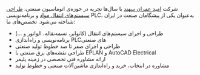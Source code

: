<p>
شرکت <a href="https://omidomranco.com/" target="_blank" rel="noopener noreferrer">امید عمران سهند</a> با سال‌ها تجربه در حوزه‌ی اتوماسیون صنعتی، 
<a href="[https://omidomranco.com/](https://omidomranco.com/%d9%86%d9%88%d8%a7%d8%b1-%d9%86%d9%82%d8%a7%d9%84%d9%87-%da%86%db%8c%d8%b3%d8%aa/)" target="_blank" rel="noopener noreferrer">طراحی سیستم‌های انتقال مواد</a> و برنامه‌نویسی PLC، به‌عنوان یکی از پیشگامان صنعت در ایران شناخته می‌شود. تخصص‌های ما:
</p>

<ul>
  <li>طراحی و اجرای سیستم‌های انتقال (کانوایر، تسمه‌نقاله، الواتور و ...)</li>
  <li>برنامه‌نویسی و راه‌اندازی PLCهای صنعتی</li>
  <li>طراحی و اجرای صفر تا صد خطوط تولید صنعتی</li>
  <li>طراحی نقشه‌های برق صنعتی با EPLAN و AutoCAD Electrical</li>
  <li>ارائه مشاوره فنی تخصصی در زمینه پلیمر</li>
  <li>مشاوره در انتخاب، خرید و راه‌اندازی ماشین‌آلات صنعتی و خطوط تولید</li>
</ul>
